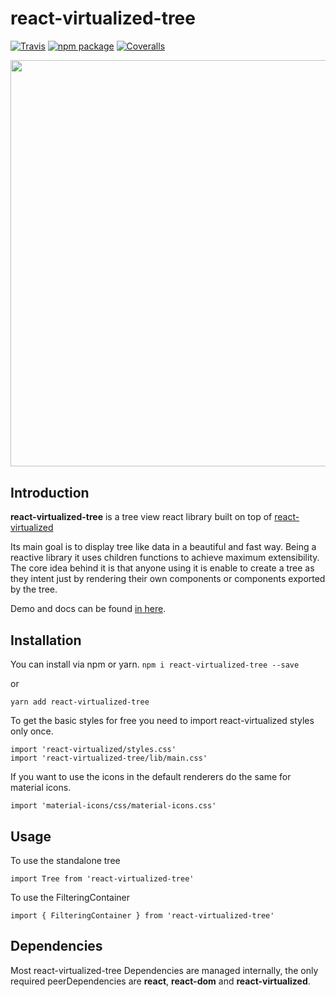 # react-virtualized-tree


[![Travis][build-badge]][build]
[![npm package][npm-badge]][npm]
[![Coveralls][coveralls-badge]][coveralls]

[build-badge]: https://img.shields.io/travis/diogofcunha/react-virtualized-tree/master.png?style=flat-square
[build]: https://travis-ci.org/diogofcunha/react-virtualized-tree

[npm-badge]: https://img.shields.io/npm/v/react-virtualized-tree.png?style=flat-square
[npm]: https://www.npmjs.com/package/react-virtualized-tree

[coveralls-badge]: https://img.shields.io/coveralls/diogofcunha/react-virtualized-tree/master.png?style=flat-square
[coveralls]: https://coveralls.io/github/diogofcunha/react-virtualized-tree

<div align="center" style="margin-bottom: 30px;">
<img src="https://user-images.githubusercontent.com/1521183/37708046-14cf3fb4-2cfd-11e8-9fad-8c0d557397cd.gif" width="650"/>
</div>

## Introduction
**react-virtualized-tree** is a tree view react library built on top of [react-virtualized](https://bvaughn.github.io/react-virtualized/#/components/List)

Its main goal is to display tree like data in a beautiful and fast way. Being a reactive library it uses children functions to achieve maximum extensibility. The core idea behind it is that anyone using it is enable to create a tree as they intent just by rendering their own components or components exported by the tree.

Demo and docs can be found [in here](https://diogofcunha.github.io/react-virtualized-tree/#/examples/basic-tree).

## Installation
You can install via npm or yarn.
`npm i react-virtualized-tree --save` 

or

`yarn add react-virtualized-tree`

To get the basic styles for free you need to import react-virtualized styles only once.
```
import 'react-virtualized/styles.css'
import 'react-virtualized-tree/lib/main.css'
```

If you want to use the icons in the default renderers do the same for material icons.

`import 'material-icons/css/material-icons.css'`

## Usage

To use the standalone tree

`import Tree from 'react-virtualized-tree'`

To use the FilteringContainer

`import { FilteringContainer } from 'react-virtualized-tree'`


## Dependencies
Most react-virtualized-tree Dependencies are managed internally, the only required peerDependencies are **react**, **react-dom** and **react-virtualized**.
